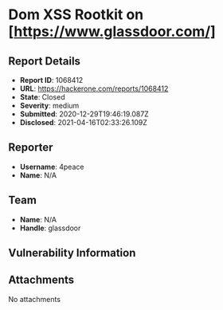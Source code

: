 # Dom XSS  Rootkit on [https://www.glassdoor.com/]

## Report Details
- **Report ID**: 1068412
- **URL**: https://hackerone.com/reports/1068412
- **State**: Closed
- **Severity**: medium
- **Submitted**: 2020-12-29T19:46:19.087Z
- **Disclosed**: 2021-04-16T02:33:26.109Z

## Reporter
- **Username**: 4peace
- **Name**: N/A

## Team
- **Name**: N/A
- **Handle**: glassdoor

## Vulnerability Information


## Attachments
No attachments
